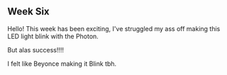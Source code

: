 ## Week Six

Hello! 
This week has been exciting, I've struggled my ass off making this LED light blink with the Photon. 

But alas success!!!!

I felt like Beyonce making it Blink tbh. 

